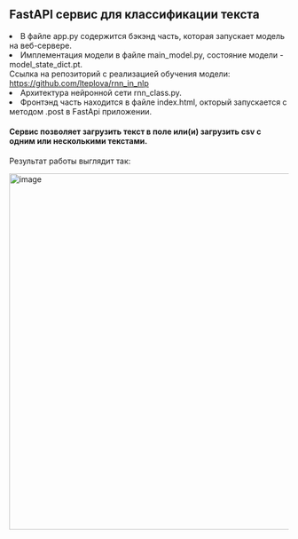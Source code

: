 <h2>FastAPI сервис для классификации текста</h2>
<p>
<li>В файле app.py содержится бэкэнд часть, которая запускает модель на веб-сервере.</li>
<li>Имплементация модели в файле main_model.py, состояние модели - model_state_dict.pt.<br>
Ссылка на репозиторий с реализацией обучения модели: <a href=https://github.com/lteplova/rnn_in_nlp>https://github.com/lteplova/rnn_in_nlp</a></li>
<li>Архитектура нейронной сети rnn_class.py.</li>
<li>Фронтэнд часть находится в файле index.html, окторый запускается с методом .post в FаstApi приложении.</li>
</p>
<h4>Сервис позволяет загрузить текст в поле или(и) загрузить csv с одним или несколькими текстами.</h4>
<p>Результат работы выглядит так:</p>
  
<img width="642" alt="image" src="https://github.com/lteplova/RNN_Classification_FasAPI/assets/38242392/1a848795-6e64-4f55-b375-dfa2704c67fb">

